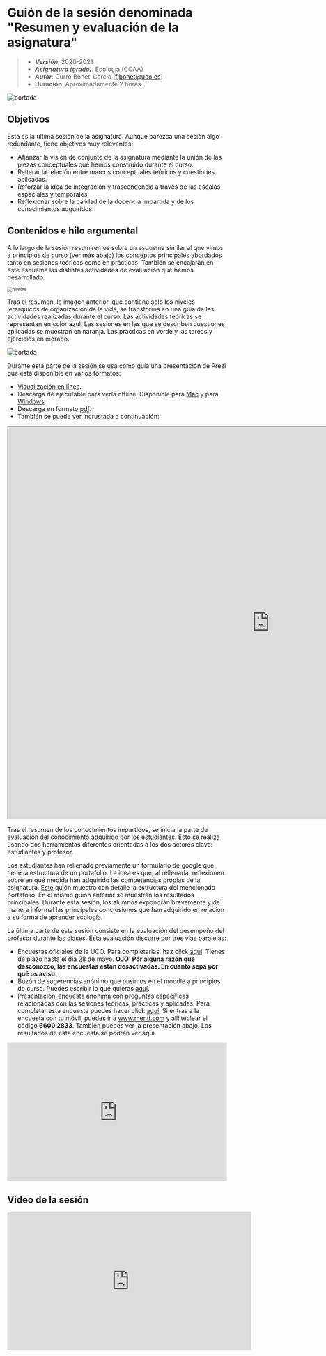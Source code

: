 # Guión de la sesión denominada "Resumen y evaluación de la asignatura"


> + **_Versión_**: 2020-2021
> + **_Asignatura (grado)_**: Ecología (CCAA)
> + **_Autor_**: Curro Bonet-García (fjbonet@uco.es)
> + **Duración**: Aproximadamente 2 horas.

![portada](https://github.com/aprendiendo-cosas/resumen_ecologia_ccaa/raw/2020-2021/imagenes/portada.jpg)



## Objetivos 

Esta es la última sesión de la asignatura. Aunque parezca una sesión algo redundante, tiene objetivos muy relevantes:
+ Afianzar la visión de conjunto de la asignatura mediante la unión de las piezas conceptuales que hemos construido durante el curso.
+ Reiterar la relación entre marcos conceptuales teóricos y cuestiones aplicadas.
+ Reforzar la idea de integración y trascendencia a través de las escalas espaciales y temporales. 
+ Reflexionar sobre la calidad de la docencia impartida y de los conocimientos adquiridos.



 ## Contenidos e hilo argumental

A lo largo de la sesión resumiremos sobre un esquema similar al que vimos a principios de curso (ver más abajo) los conceptos principales abordados tanto en sesiones teóricas como en prácticas. También se encajarán en este esquema las distintas actividades de evaluación que hemos desarrollado. 

<img src="https://github.com/aprendiendo-cosas/resumen_ecologia_ccaa/raw/2020-2021/imagenes/niveles.png" alt="niveles" style="zoom: 70%;" />

Tras el resumen, la imagen anterior, que contiene solo los niveles jerárquicos de organización de la vida, se transforma en una guía de las actividades realizadas durante el curso. Las actividades teóricas se representan en color azul. Las sesiones en las que se describen cuestiones aplicadas se muestran en naranja. Las prácticas en verde y las tareas y ejercicios en morado. 

![portada](https://github.com/aprendiendo-cosas/resumen_ecologia_ccaa/raw/2020-2021/imagenes/niveles_actividades.png)



Durante esta parte de la sesión se usa como guía una presentación de Prezi que está disponible en varios formatos:
+ [Visualización en línea](https://prezi.com/view/dNb3jrjrAKmoAXPDhChO).
+ Descarga de ejecutable para verla offline. Disponible para [Mac](https://github.com/aprendiendo-cosas/resumen_ecologia_ccaa/raw/2020-2021/presentacion/resumen_ecologia_CCAA_2020-2021_mac.zip) y para [Windows](https://github.com/aprendiendo-cosas/resumen_ecologia_ccaa/raw/2020-2021/presentacion/resumen_ecologia_CCAA_2020-2021_win.exe).
+ Descarga en formato [pdf](https://github.com/aprendiendo-cosas/Te_poblaciones_ecologia_ccaa/raw/master/presentacion/presentacion_poblaciones_lowres.pdf).
+ También se puede ver incrustada a continuación:

<p><iframe src="https://prezi.com/view/dNb3jrjrAKmoAXPDhChO/embed" width="1200" height="900"> </iframe></p>



Tras el resumen de los conocimientos impartidos, se inicia la parte de evaluación del conocimiento adquirido por los estudiantes. Esto se realiza usando dos herramientas diferentes orientadas a los dos actores clave: estudiantes y profesor.

Los estudiantes han rellenado previamente un formulario de google que tiene la estructura de un portafolio. La idea es que, al rellenarla, reflexionen sobre en qué medida han adquirido las competencias propias de la asignatura. [Este](https://rawcdn.githack.com/aprendiendo-cosas/T_portafolio_ecologia_ccaa/2020-2021/guion_portafolio.html) guión muestra con detalle la estructura del mencionado portafolio. En el mismo guión anterior se muestran los resultados principales. Durante esta sesión, los alumnos expondrán brevemente y de manera informal las principales conclusiones que han adquirido en relación a su forma de aprender ecología.

La última parte de esta sesión consiste en la evaluación del desempeño del profesor durante las clases. Esta evaluación discurre por tres vías paralelas:

+ Encuestas oficiales de la UCO. Para completarlas, haz click [aquí](https://encuestas.gestion.uco.es/). Tienes de plazo hasta el día 28 de mayo. **OJO: Por alguna razón que desconozco, las encuestas están desactivadas. En cuanto sepa por qué os aviso.**
+ Buzón de sugerencias anónimo que pusimos en el moodle a principios de curso. Puedes escribir lo que quieras [aquí](https://docs.google.com/forms/d/e/1FAIpQLScgLcL6w5WpNSPzA7r5BM3MXWFi4MEqmeiOrf_PNa-aT4LqPQ/viewform). 
+ Presentación-encuesta anónima con preguntas específicas relacionadas con las sesiones teóricas, prácticas y aplicadas. Para completar esta encuesta puedes hacer click [aquí](https://www.menti.com/byb14kh2to). Si entras a la encuesta con tu móvil, puedes ir a www.menti.com y allí teclear el código **6600 2833**. También puedes ver la presentación abajo. Los resultados de esta encuesta se podrán ver aquí. 

<div style='position: relative; padding-bottom: 56.25%; padding-top: 35px; height: 0; overflow: hidden;'><iframe sandbox='allow-scripts allow-same-origin allow-presentation' allowfullscreen='true' allowtransparency='true' frameborder='0' height='315' src='https://www.mentimeter.com/embed/b3bea55581f6cf5066a6ed74cf25bb61/965984c9a12a' style='position: absolute; top: 0; left: 0; width: 100%; height: 100%;' width='420'></iframe></div>







## Vídeo de la sesión

<iframe width="560" height="315" src="https://www.youtube.com/embed/JcS4vwQHseA" title="YouTube video player" frameborder="0" allow="accelerometer; autoplay; clipboard-write; encrypted-media; gyroscope; picture-in-picture" allowfullscreen></iframe>

